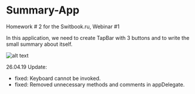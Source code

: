 # Summary-App

Homework # 2 for the Switbook.ru, Webinar #1

In this application, we need to create TapBar with 3 buttons and to write the small summary about itself.

![alt text](https://i.ibb.co/qxQnJbQ/Summary-App.png)

26.04.19 Update:

- fixed: Keyboard cannot be invoked.
- fixed: Removed unnecessary methods and comments in appDelegate.
